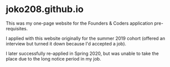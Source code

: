 # joko208.github.io
This was my one-page website for the Founders &amp; Coders application pre-requisites.

I applied with this website originally for the summer 2019 cohort (offered an interview but turned it down because I'd accepted a job).

I later successfully re-applied in Spring 2020, but was unable to take the place due to the long notice period in my job. 
